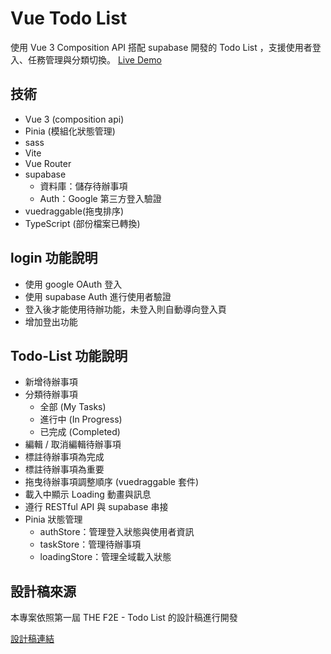 # Vue Todo List

使用 Vue 3 Composition API 搭配 supabase 開發的 Todo List ，支援使用者登入、任務管理與分類切換。
[Live Demo](https://fangfang09.netlify.app/)

## 技術

- Vue 3 (composition api)
- Pinia (模組化狀態管理)
- sass
- Vite
- Vue Router
- supabase
  - 資料庫：儲存待辦事項
  - Auth：Google 第三方登入驗證
- vuedraggable(拖曳排序)
- TypeScript (部份檔案已轉換)

## login 功能說明

- 使用 google OAuth 登入
- 使用 supabase Auth 進行使用者驗證
- 登入後才能使用待辦功能，未登入則自動導向登入頁
- 增加登出功能

## Todo-List 功能說明

- 新增待辦事項
- 分類待辦事項
  - 全部 (My Tasks)
  - 進行中 (In Progress)
  - 已完成 (Completed)
- 編輯 / 取消編輯待辦事項
- 標註待辦事項為完成
- 標註待辦事項為重要
- 拖曳待辦事項調整順序 (vuedraggable 套件)
- 載入中顯示 Loading 動畫與訊息
- 遵行 RESTful API 與 supabase 串接
- Pinia 狀態管理
  - authStore：管理登入狀態與使用者資訊
  - taskStore：管理待辦事項
  - loadingStore：管理全域載入狀態

## 設計稿來源

本專案依照第一屆 THE F2E - Todo List 的設計稿進行開發

[設計稿連結](https://hexschool.github.io/THE_F2E_Design/todolist/)
